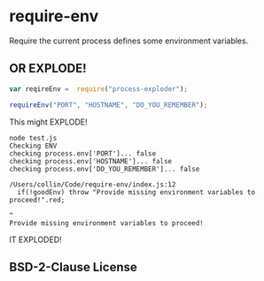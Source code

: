 # require-env

Require the current process defines some environment variables.

## OR EXPLODE!

```js
var reqireEnv =  require("process-exploder");

requireEnv("PORT", "HOSTNAME", "DO_YOU_REMEMBER");
```

This might EXPLODE!

```
node test.js
Checking ENV
checking process.env['PORT']... false
checking process.env['HOSTNAME']... false
checking process.env['DO_YOU_REMEMBER']... false

/Users/collin/Code/require-env/index.js:12
  if(!goodEnv) throw "Provide missing environment variables to proceed!".red;
                                                                        ^
Provide missing environment variables to proceed!
```

IT EXPLODED!

## BSD-2-Clause License
